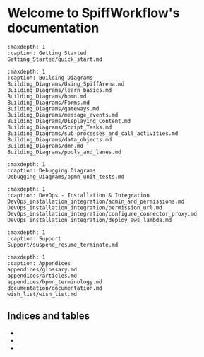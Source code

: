 # Welcome to SpiffWorkflow's documentation

```{toctree}
:maxdepth: 1
:caption: Getting Started
Getting_Started/quick_start.md
```


```{toctree}
:maxdepth: 1
:caption: Building Diagrams
Building_Diagrams/Using_SpiffArena.md
Building_Diagrams/learn_basics.md
Building_Diagrams/bpmn.md
Building_Diagrams/Forms.md
Building_Diagrams/gateways.md
Building_Diagrams/message_events.md
Building_Diagrams/Displaying_Content.md
Building_Diagrams/Script_Tasks.md
Building_Diagrams/sub-processes_and_call_activities.md
Building_Diagrams/data_objects.md
Building_Diagrams/dmn.md
Building_Diagrams/pools_and_lanes.md
```

```{toctree}
:maxdepth: 1
:caption: Debugging Diagrams
Debugging_Diagrams/bpmn_unit_tests.md
```

```{toctree}
:maxdepth: 1
:caption: DevOps - Installation & Integration
DevOps_installation_integration/admin_and_permissions.md
DevOps_installation_integration/permission_url.md
DevOps_installation_integration/configure_connector_proxy.md
DevOps_installation_integration/deploy_aws_lambda.md
```

```{toctree}
:maxdepth: 1
:caption: Support
Support/suspend_resume_terminate.md
```

```{toctree}
:maxdepth: 1
:caption: Appendices
appendices/glossary.md
appendices/articles.md
appendices/bpmn_terminology.md
documentation/documentation.md
wish_list/wish_list.md
```

## Indices and tables

* [](genindex)
* [](modindex)
* [](search)
